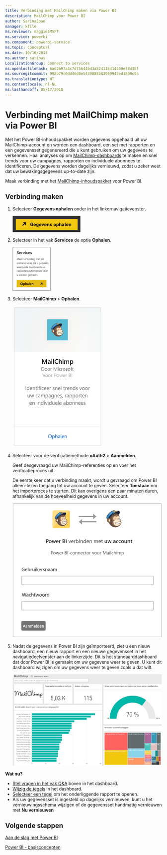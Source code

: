 ```yaml
---
title: Verbinding met MailChimp maken via Power BI
description: MailChimp voor Power BI
author: SarinaJoan
manager: kfile
ms.reviewer: maggiesMSFT
ms.service: powerbi
ms.component: powerbi-service
ms.topic: conceptual
ms.date: 10/16/2017
ms.author: sarinas
LocalizationGroup: Connect to services
ms.openlocfilehash: 6a62b97a4c7d75644bd3a824118414509ef8438f
ms.sourcegitcommit: 998b79c0dd46d0e5439888b83999945ed1809c94
ms.translationtype: HT
ms.contentlocale: nl-NL
ms.lasthandoff: 05/17/2018
---
```

# <a name="connect-to-mailchimp-with-power-bi"></a>Verbinding met MailChimp maken via Power BI
Met het Power BI-inhoudspakket worden gegevens opgehaald uit uw MailChimp-account en worden een dashboard, een set met rapporten en een gegevensset gegenereerd die u kunt gebruiken om uw gegevens te verkennen. Haal analyses op om [MailChimp-dashboards](https://powerbi.microsoft.com/integrations/mailchimp) te maken en snel trends voor uw campagnes, rapporten en individuele abonnees te identificeren. De gegevens worden dagelijks vernieuwd, zodat u zeker weet dat uw bewakingsgegevens up-to-date zijn.

Maak verbinding met het [MailChimp-inhoudspakket](https://app.powerbi.com/getdata/services/mailchimp) voor Power BI.

## <a name="how-to-connect"></a>Verbinding maken
1. Selecteer **Gegevens ophalen** onder in het linkernavigatievenster.
   
    ![](media/service-connect-to-mailchimp/pbi_getdata.png)
2. Selecteer in het vak **Services** de optie **Ophalen**.
   
   ![](media/service-connect-to-mailchimp/pbi_getservices.png)
3. Selecteer **MailChimp** \> **Ophalen**.
   
   ![](media/service-connect-to-mailchimp/mailchimp.png)
4. Selecteer voor de verificatiemethode **oAuth2** \> **Aanmelden**.
   
    Geef desgevraagd uw MailChimp-referenties op en voer het verificatieproces uit.
   
    De eerste keer dat u verbinding maakt, wordt u gevraagd om Power BI alleen-lezen toegang tot uw account te geven. Selecteer **Toestaan** om het importproces te starten. Dit kan overigens een paar minuten duren, afhankelijk van de hoeveelheid gegevens in uw account.
   
    ![](media/service-connect-to-mailchimp/allow.png)
5. Nadat de gegevens in Power BI zijn geïmporteerd, ziet u een nieuw dashboard, een nieuw rapport en een nieuwe gegevensset in het navigatiedeelvenster aan de linkerzijde. Dit is het standaarddashboard dat door Power BI is gemaakt om uw gegevens weer te geven. U kunt dit dashboard wijzigen om uw gegevens weer te geven zoals u dat wilt.
   
   ![](media/service-connect-to-mailchimp/pbi_mailchimpnewdash.png)

**Wat nu?**

* [Stel vragen in het vak Q&A](power-bi-q-and-a.md) boven in het dashboard.
* [Wijzig de tegels](service-dashboard-edit-tile.md) in het dashboard.
* [Selecteer een tegel](service-dashboard-tiles.md) om het onderliggende rapport te openen.
* Als uw gegevensset is ingesteld op dagelijks vernieuwen, kunt u het vernieuwingsschema wijzigen of de gegevensset handmatig vernieuwen met **Nu vernieuwen**

## <a name="next-steps"></a>Volgende stappen
[Aan de slag met Power BI](service-get-started.md)

[Power BI - basisconcepten](service-basic-concepts.md)


